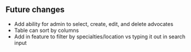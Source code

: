 ## Future changes
- Add ability for admin to select, create, edit, and delete advocates
- Table can sort by columns 
- Add in feature to filter by specialties/location vs typing it out in search input
